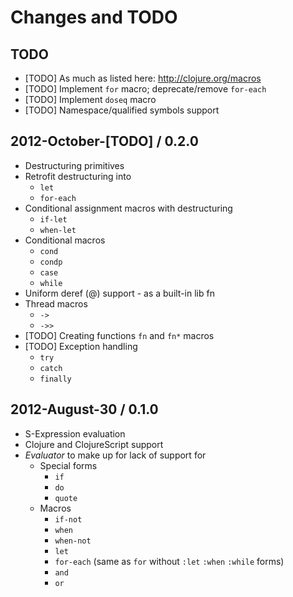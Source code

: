 # Changes and TODO

## TODO

* [TODO] As much as listed here: http://clojure.org/macros
* [TODO] Implement `for` macro; deprecate/remove `for-each`
* [TODO] Implement `doseq` macro
* [TODO] Namespace/qualified symbols support

## 2012-October-[TODO] / 0.2.0

* Destructuring primitives
* Retrofit destructuring into
  * `let`
  * `for-each`
* Conditional assignment macros with destructuring
  * `if-let`
  * `when-let`
* Conditional macros
  * `cond`
  * `condp`
  * `case`
  * `while`
* Uniform deref (@) support - as a built-in lib fn
* Thread macros
  * `->`
  * `->>`
* [TODO] Creating functions `fn` and `fn*` macros
* [TODO] Exception handling
  * `try`
  * `catch`
  * `finally`

## 2012-August-30 / 0.1.0

* S-Expression evaluation
* Clojure and ClojureScript support
* _Evaluator_ to make up for lack of support for
  * Special forms
    * `if`
    * `do`
    * `quote`
  * Macros
    * `if-not`
    * `when`
    * `when-not`
    * `let`
    * `for-each` (same as `for` without `:let` `:when` `:while` forms)
    * `and`
    * `or`
